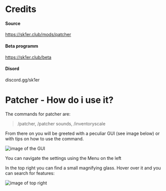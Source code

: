 # Credits
#### Source
https://sk1er.club/mods/patcher
#### Beta programm
https://sk1er.club/beta
#### Disord
discord.gg/sk1er

# Patcher - How do i use it?

The commands for patcher are:
> /patcher, /patcher sounds, /inventoryscale 

From there on you will be greeted with a peculiar GUI (see image below) or with tips on how to use the command.

![image of the GUI](https://cdn.discordapp.com/attachments/789262632531525632/789266929822072842/unknown.png)


You can navigate the settings using the Menu on the left

In the top right you can find a small magnifying glass. Hover over it and you can search for features:

![image of top right](https://cdn.discordapp.com/attachments/789262632531525632/789266948168613969/unknown.png)


